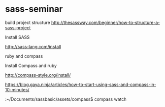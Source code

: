 # sass-seminar
build project structure
http://thesassway.com/beginner/how-to-structure-a-sass-project

Install SASS

http://sass-lang.com/install

ruby and compass

Install Compass and ruby

http://compass-style.org/install/

https://blog.gaya.ninja/articles/how-to-start-using-sass-and-compass-in-10-minutes/

:~/Documents/sassbasic/assets/compass$ compass watch
